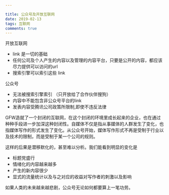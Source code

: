```yaml
---

title: 公众号及开放互联网
date: 2019-02-13
tags: 互联网
comments: true
---
```



开放互联网

* link 是一切的基础
* 任何公司及个人产生的内容以及管理的内容平台，只要是公开的内容，都应该尽力提供可以访问的url
* 搜索引擎可以索引这些 link

公众号

* 无法被搜索引擎索引 （只开放给了合作伙伴搜狗）
* 内容中不能包含非公众号平台的link
* 发表内容受腾讯公司政策所限制,即使不违反法律



GFW造就了一个封闭的互联网，在这个封闭的环境里成长起来的企业，也在通过种种手段进一步加深这种封闭性。自媒体不仅是指从事媒体的人群发生了变化，也指媒体写作的形式发生了变化。从公众号开始，媒体写作形式不再是受制于行业以及技术的限制，而是受制于某一个公司的规则。

这样的后果是潜移默化的，甚至难以分析。我们能看到明显的变化是

* 标题党盛行
* 情绪化的内容越来越多
* 产生的新内容很少
* 显式的流量统计以及与之对应的收益对写作者的刺激以及影响



如果人类的未来越来越悲剧，公众号无论如何都要算上一笔功劳。
